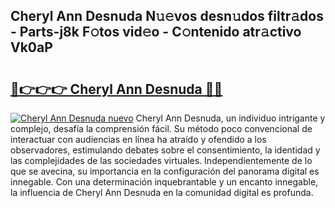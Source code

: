 ## Cheryl Ann Desnuda N𝚞𝚎vos desn𝚞dos filtr𝚊dos - Parts-j8k F𝚘tos vid𝚎o - C𝚘ntenido atr𝚊ctivo Vk0aP

# <h2><a href="http://mb0o1sp.tromn.icu/?c=Cheryl+Ann+Desnuda">🔗👉👉👉 Cheryl Ann Desnuda 🔗🔗</a></h2>

[![Cheryl Ann Desnuda nuevo](https://i.imgur.com/pEAQMta.gif)](http://mb0o1sp.tromn.icu/?c=Cheryl+Ann+Desnuda)
Cheryl Ann Desnuda, un individuo intrigante y complejo, desafía la comprensión fácil. Su método poco convencional de interactuar con audiencias en línea ha atraído y ofendido a los observadores, estimulando debates sobre el consentimiento, la identidad y las complejidades de las sociedades virtuales. Independientemente de lo que se avecina, su importancia en la configuración del panorama digital es innegable. Con una determinación inquebrantable y un encanto innegable, la influencia de Cheryl Ann Desnuda en la comunidad digital es profunda.
